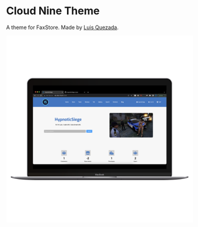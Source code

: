 # Cloud Nine Theme
A theme for FaxStore. Made by [Luis Quezada](https://quezada.nl).

![FaxStore, "Into The Lite" Theme](banner.png "FaxStore, Into The Lite")